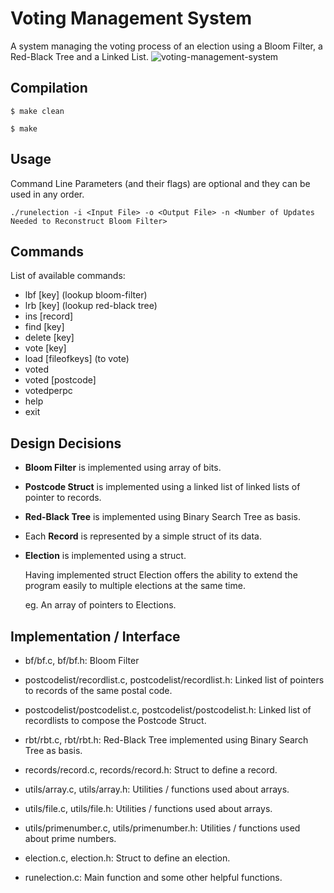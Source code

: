 # Voting Management System
A system managing the voting process of an election using a Bloom Filter, a Red-Black Tree and a Linked List.
![voting-management-system](https://siatras.dev/img/voting-management-system.jpg "voting-management-system")
## Compilation
`$ make clean`

`$ make`

## Usage
Command Line Parameters (and their flags) are optional and they can be used in any order.

`./runelection -i <Input File> -o <Output File> -n <Number of Updates Needed to Reconstruct Bloom Filter>`

## Commands
List of available commands:
- lbf [key] (lookup bloom-filter)
- lrb [key] (lookup red-black tree)
- ins [record]
- find [key]
- delete [key]
- vote [key]
- load [fileofkeys] (to vote)
- voted
- voted [postcode]
- votedperpc
- help
- exit

## Design Decisions
- **Bloom Filter** is implemented using array of bits.

- **Postcode Struct** is implemented using a linked list of linked lists of pointer to records.

- **Red-Black Tree** is implemented using Binary Search Tree as basis.

- Each **Record** is represented by a simple struct of its data.

- **Election** is implemented using a struct.

  Having implemented struct Election offers the ability to extend the program easily to multiple elections at the same time.
  
  eg. An array of pointers to Elections.

## Implementation / Interface
- bf/bf.c, bf/bf.h: Bloom Filter

- postcodelist/recordlist.c, postcodelist/recordlist.h: Linked list of pointers to records of the same postal code.
- postcodelist/postcodelist.c, postcodelist/postcodelist.h: Linked list of recordlists to compose the Postcode Struct.

- rbt/rbt.c, rbt/rbt.h: Red-Black Tree implemented using Binary Search Tree as basis.

- records/record.c, records/record.h: Struct to define a record.

- utils/array.c, utils/array.h: Utilities / functions used about arrays.
- utils/file.c, utils/file.h: Utilities / functions used about arrays.
- utils/primenumber.c, utils/primenumber.h: Utilities / functions used about prime numbers.

- election.c, election.h: Struct to define an election.

- runelection.c: Main function and some other helpful functions.